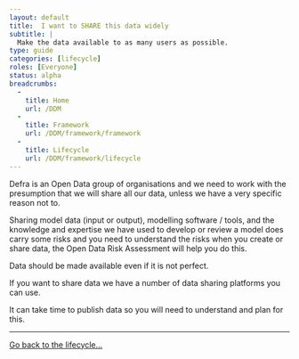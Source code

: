 ```yaml
---
layout: default
title:  I want to SHARE this data widely
subtitle: |
  Make the data available to as many users as possible.
type: guide
categories: [lifecycle]
roles: [Everyone]
status: alpha
breadcrumbs:
  -
    title: Home
    url: /DDM
  -
    title: Framework
    url: /DDM/framework/framework
  -
    title: Lifecycle
    url: /DDM/framework/lifecycle
---
```


Defra is an Open Data group of organisations and we need to work with the presumption that we will share all our data, unless we have a very specific reason not to. 
 
Sharing model data (input or output), modelling software / tools, and the knowledge and expertise we have used to develop or review a model does carry some risks and you need to understand the risks when you create or share data, the Open Data Risk Assessment will help you do this.
 
Data should be made available even if it is not perfect. 
 
If you want to share data we have a number of data sharing platforms you can use. 
 
It can take time to publish data so you will need to understand and plan for this.

***

[Go back to the lifecycle...](../lifecycle)

